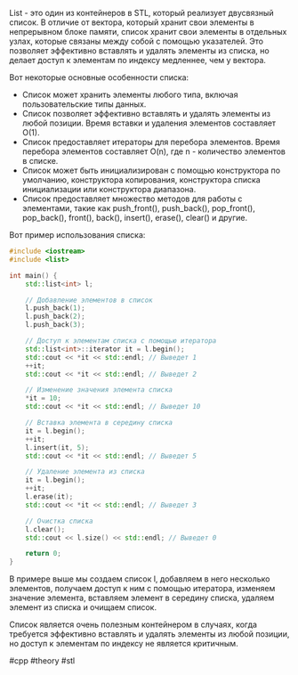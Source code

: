 List - это один из контейнеров в STL, который реализует двусвязный список. В отличие от вектора, который хранит свои элементы в непрерывном блоке памяти, список хранит свои элементы в отдельных узлах, которые связаны между собой с помощью указателей. Это позволяет эффективно вставлять и удалять элементы из списка, но делает доступ к элементам по индексу медленнее, чем у вектора.

Вот некоторые основные особенности списка:

* Список может хранить элементы любого типа, включая пользовательские типы данных.
* Список позволяет эффективно вставлять и удалять элементы из любой позиции. Время вставки и удаления элементов составляет O(1).
* Список предоставляет итераторы для перебора элементов. Время перебора элементов составляет O(n), где n - количество элементов в списке.
* Список может быть инициализирован с помощью конструктора по умолчанию, конструктора копирования, конструктора списка инициализации или конструктора диапазона.
* Список предоставляет множество методов для работы с элементами, такие как push\_front(), push\_back(), pop\_front(), pop\_back(), front(), back(), insert(), erase(), clear() и другие.

Вот пример использования списка:
```c++
#include <iostream>
#include <list>

int main() {
    std::list<int> l;

    // Добавление элементов в список
    l.push_back(1);
    l.push_back(2);
    l.push_back(3);

    // Доступ к элементам списка с помощью итератора
    std::list<int>::iterator it = l.begin();
    std::cout << *it << std::endl; // Выведет 1
    ++it;
    std::cout << *it << std::endl; // Выведет 2

    // Изменение значения элемента списка
    *it = 10;
    std::cout << *it << std::endl; // Выведет 10

    // Вставка элемента в середину списка
    it = l.begin();
    ++it;
    l.insert(it, 5);
    std::cout << *it << std::endl; // Выведет 5

    // Удаление элемента из списка
    it = l.begin();
    ++it;
    l.erase(it);
    std::cout << *it << std::endl; // Выведет 3

    // Очистка списка
    l.clear();
    std::cout << l.size() << std::endl; // Выведет 0

    return 0;
}
```
В примере выше мы создаем список l, добавляем в него несколько элементов, получаем доступ к ним с помощью итератора, изменяем значение элемента, вставляем элемент в середину списка, удаляем элемент из списка и очищаем список.

Список является очень полезным контейнером в случаях, когда требуется эффективно вставлять и удалять элементы из любой позиции, но доступ к элементам по индексу не является критичным.

#cpp #theory #stl 